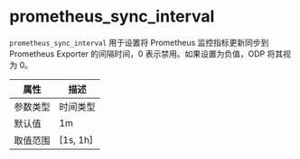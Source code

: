 # prometheus_sync_interval

`prometheus_sync_interval` 用于设置将 Prometheus 监控指标更新同步到 Prometheus Exporter 的间隔时间，0 表示禁用。如果设置为负值，ODP 将其视为 0。

|  属性    | 描述     |
|----------|---------|
| 参数类型 |   时间类型      |
| 默认值   | 1m     |
| 取值范围 | [1s, 1h]  |
